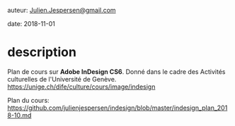 auteur: Julien.Jespersen@gmail.com

date: 2018-11-01


description
============================================

Plan de cours sur **Adobe InDesign CS6**. Donné dans le cadre des Activités culturelles de l'Université de Genève.
https://unige.ch/dife/culture/cours/image/indesign


Plan du cours: https://github.com/julienjespersen/indesign/blob/master/indesign_plan_2018-10.md
